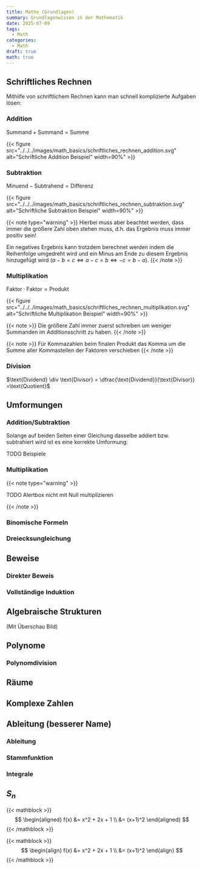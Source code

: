 ```yaml
---
title: Mathe (Grundlagen)
summary: Grundlagenwissen in der Mathematik
date: 2025-07-09
tags:
  - Math
categories:
  - Math
draft: true
math: true
---
```


## Schriftliches Rechnen

Mithilfe von schriftlichem Rechnen kann man schnell komplizierte Aufgaben lösen:

### Addition

$\text{Summand} + \text{Summand} = \text{Summe}$

{{< figure src="../../../images/math_basics/schriftliches_rechnen_addition.svg" alt="Schriftliche Addition Beispiel" width=90%" >}}

### Subtraktion

$\text{Minuend} - \text{Subtrahend} = \text{Differenz}$

{{< figure src="../../../images/math_basics/schriftliches_rechnen_subtraktion.svg" alt="Schriftliche Subtraktion Beispiel" width=90%" >}}

{{< note type="warning" >}}
Hierbei muss aber beachtet werden, dass immer die größere Zahl oben stehen muss, d.h. das Ergebnis muss immer positiv sein!

Ein negatives Ergebnis kann trotzdem berechnet werden indem die Reihenfolge umgedreht wird und ein Minus am Ende zu diesem Ergebnis hinzugefügt wird ($a-b=c \Leftrightarrow a - c = b \Leftrightarrow -c = b - a$).
{{< /note >}}

### Multiplikation

$\text{Faktor} \cdot \text{Faktor} = \text{Produkt}$

{{< figure src="../../../images/math_basics/schriftliches_rechnen_multiplikation.svg" alt="Schriftliche Multiplikation Beispiel" width=90%" >}}

{{< note >}}
Die größere Zahl immer zuerst schreiben um weniger Summanden im Additionsschritt zu haben.
{{< /note >}}

{{< note >}}
Für Kommazahlen beim finalen Produkt das Komma um die Summe aller Kommastellen der Faktoren verschieben
{{< /note >}}

### Division

$\text{Dividend} \div \text{Divisor} = \dfrac{\text{Dividend}}{\text{Divisor}} =\text{Quotient}$

## Umformungen

### Addition/Subtraktion

Solange auf beiden Seiten einer Gleichung dasselbe addiert bzw. subtrahiert wird ist es eine korrekte Umformung:

TODO Beispiele

### Multiplikation

{{< note type="warning" >}}

TODO Alertbox nicht mit Null multiplizieren

{{< /note >}}

### Binomische Formeln

### Dreiecksungleichung

## Beweise

### Direkter Beweis

### Vollständige Induktion

## Algebraische Strukturen

(Mit Überschau Bild)

## Polynome

### Polynomdivision

## Räume

## Komplexe Zahlen

## Ableitung (besserer Name)

### Ableitung

### Stammfunktion

### Integrale

## $S_n$

{{< mathblock >}}
$$
\begin{aligned}
f(x) &= x^2 + 2x + 1 \\
     &= (x+1)^2
\end{aligned}
$$
{{< /mathblock >}}

{{< mathblock >}}
$$
\begin{align}
f(x) &= x^2 + 2x + 1 \\
     &= (x+1)^2
\end{align}
$$
{{< /mathblock >}}
